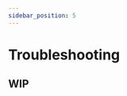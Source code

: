 ```yaml
---
sidebar_position: 5
---
```


# Troubleshooting

<!-- ## Common Issues
### Issue 1: [Describe Issue]
**Solution**: Step-by-step guide to resolve this issue.

### Issue 2: [Describe Another Issue]
**Solution**: Instructions to troubleshoot this specific problem.

## Advanced Troubleshooting
- For more complex issues, please follow these advanced steps or contact [support/contact info].

## Reporting Bugs
If you encounter a bug that's not listed here, please report it using `/reportbug` or contact [support email/link].

Remember, timely reporting helps us improve the bot for everyone! -->
## WIP
